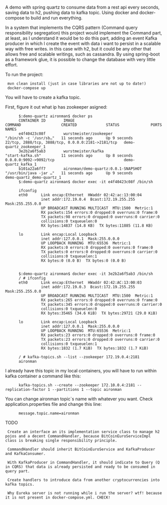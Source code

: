 A demo with spring quartz to consume data from a rest api every seconds, saving data to h2, pushing data to kafka topic. Using docker and docker-compose to build and run everything. 

In a system that implements the CQRS pattern (Command query responsibility segregation) this project would implement the Command part, at least, as I understand it would be to do this part, adding an event Kafka producer in which I create the event with data i want to persist in a scalable way with free writes. in this case with h2, but it could be any other that allows free and scalable writings, such as cassandra. By using spring-boot as a framework glue, it is possible to change the database with very little effort.

To run the project:

     mvn clean install (just in case libraries are not up to date!)
     docker-compose up

You will have to create a kafka topic.

First, figure it out what ip has zookeeper asigned:

          $:demo-quartz aironman$ docker ps
          CONTAINER ID        IMAGE                                 COMMAND                  CREATED             STATUS              PORTS                                                NAMES
          e4f40423c08f        wurstmeister/zookeeper                "/bin/sh -c '/usr/sb…"   11 seconds ago      Up 9 seconds        22/tcp, 2888/tcp, 3888/tcp, 0.0.0.0:2181->2181/tcp   demo-quartz_zookeeper_1
          3e2b2a6f5ab3        wurstmeister/kafka                    "start-kafka.sh"         11 seconds ago      Up 8 seconds        0.0.0.0:9092->9092/tcp                               demo-quartz_kafka_1
          b101a22a6ff7        aironman/demo-quartz:0.0.1-SNAPSHOT   "/usr/bin/java -jar …"   11 seconds ago      Up 9 seconds                                                             demo-quartz_demo-quartz_1
          $:demo-quartz aironman$ docker exec -it e4f40423c08f /bin/sh

          ifconfig
          eth0      Link encap:Ethernet  HWaddr 02:42:ac:13:00:04  
                    inet addr:172.19.0.4  Bcast:172.19.255.255  Mask:255.255.0.0
                    UP BROADCAST RUNNING MULTICAST  MTU:1500  Metric:1
                    RX packets:154 errors:0 dropped:0 overruns:0 frame:0
                    TX packets:98 errors:0 dropped:0 overruns:0 carrier:0
                    collisions:0 txqueuelen:0 
                    RX bytes:14837 (14.8 KB)  TX bytes:11885 (11.8 KB)

          lo        Link encap:Local Loopback  
                    inet addr:127.0.0.1  Mask:255.0.0.0
                    UP LOOPBACK RUNNING  MTU:65536  Metric:1
                    RX packets:0 errors:0 dropped:0 overruns:0 frame:0
                    TX packets:0 errors:0 dropped:0 overruns:0 carrier:0
                    collisions:0 txqueuelen:1 
                    RX bytes:0 (0.0 B)  TX bytes:0 (0.0 B)


          $:demo-quartz aironman$ docker exec -it 3e2b2a6f5ab3 /bin/sh
          / # ifconfig
          eth0      Link encap:Ethernet  HWaddr 02:42:AC:13:00:03  
                    inet addr:172.19.0.3  Bcast:172.19.255.255  Mask:255.255.0.0
                    UP BROADCAST RUNNING MULTICAST  MTU:1500  Metric:1
                    RX packets:265 errors:0 dropped:0 overruns:0 frame:0
                    TX packets:345 errors:0 dropped:0 overruns:0 carrier:0
                    collisions:0 txqueuelen:0 
                    RX bytes:35465 (34.6 KiB)  TX bytes:29721 (29.0 KiB)

          lo        Link encap:Local Loopback  
                    inet addr:127.0.0.1  Mask:255.0.0.0
                    UP LOOPBACK RUNNING  MTU:65536  Metric:1
                    RX packets:23 errors:0 dropped:0 overruns:0 frame:0
                    TX packets:23 errors:0 dropped:0 overruns:0 carrier:0
                    collisions:0 txqueuelen:1 
                    RX bytes:1832 (1.7 KiB)  TX bytes:1832 (1.7 KiB)

          / # kafka-topics.sh --list --zookeeper 172.19.0.4:2181
          aironman

I already have this topic in my local containers, you will have to run within kafka container a command like this:

          kafka-topics.sh --create --zookeeper 172.10.0.4:2181 --replication-factor 1 --partitions 1 --topic aironman

You can change aironman topic`s name with whatever you want. 
Check application.properties file and change this line:

          message.topic.name=aironman

TODO

     Create an interface an its implementation service class to manage h2 pojos and a decent CommandHandler, because BitCoinEuroServiceImpl class is breaking single responsibility principle. 

     CommandHandler should inherit BitCoinEuroService and KafkaProducer and KafkaConsumer. 
     
     With KafkaProducer in CommandHandler, it should indicate to Query (Q in CQRS) that data is already persisted and ready to be consumed in query part.

     Create handlers to introduce data from another cryptocurrencies into kafka topics.

     Why Eureka server is not running while i run the server? wtf! because it is not present in docker-compose.yml. CHECK!
